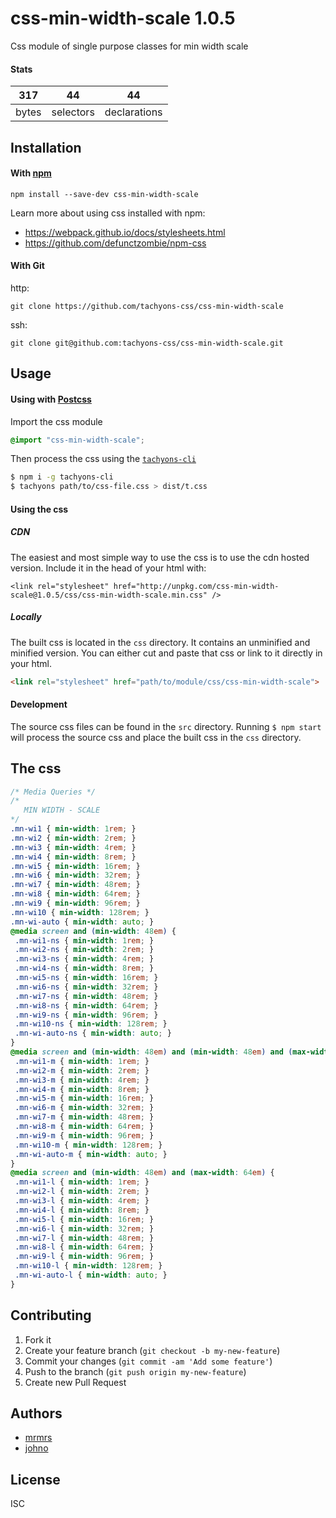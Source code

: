 # css-min-width-scale 1.0.5

Css module of single purpose classes for min width scale

#### Stats

317 | 44 | 44
---|---|---
bytes | selectors | declarations

## Installation

#### With [npm](https://npmjs.com)

```
npm install --save-dev css-min-width-scale
```

Learn more about using css installed with npm:
* https://webpack.github.io/docs/stylesheets.html
* https://github.com/defunctzombie/npm-css

#### With Git

http:
```
git clone https://github.com/tachyons-css/css-min-width-scale
```

ssh:
```
git clone git@github.com:tachyons-css/css-min-width-scale.git
```

## Usage

#### Using with [Postcss](https://github.com/postcss/postcss)

Import the css module

```css
@import "css-min-width-scale";
```

Then process the css using the [`tachyons-cli`](https://github.com/tachyons-css/tachyons-cli)

```sh
$ npm i -g tachyons-cli
$ tachyons path/to/css-file.css > dist/t.css
```

#### Using the css

##### CDN
The easiest and most simple way to use the css is to use the cdn hosted version. Include it in the head of your html with:

```
<link rel="stylesheet" href="http://unpkg.com/css-min-width-scale@1.0.5/css/css-min-width-scale.min.css" />
```

##### Locally
The built css is located in the `css` directory. It contains an unminified and minified version.
You can either cut and paste that css or link to it directly in your html.

```html
<link rel="stylesheet" href="path/to/module/css/css-min-width-scale">
```

#### Development

The source css files can be found in the `src` directory.
Running `$ npm start` will process the source css and place the built css in the `css` directory.

## The css

```css
/* Media Queries */
/*
   MIN WIDTH - SCALE
*/
.mn-wi1 { min-width: 1rem; }
.mn-wi2 { min-width: 2rem; }
.mn-wi3 { min-width: 4rem; }
.mn-wi4 { min-width: 8rem; }
.mn-wi5 { min-width: 16rem; }
.mn-wi6 { min-width: 32rem; }
.mn-wi7 { min-width: 48rem; }
.mn-wi8 { min-width: 64rem; }
.mn-wi9 { min-width: 96rem; }
.mn-wi10 { min-width: 128rem; }
.mn-wi-auto { min-width: auto; }
@media screen and (min-width: 48em) {
 .mn-wi1-ns { min-width: 1rem; }
 .mn-wi2-ns { min-width: 2rem; }
 .mn-wi3-ns { min-width: 4rem; }
 .mn-wi4-ns { min-width: 8rem; }
 .mn-wi5-ns { min-width: 16rem; }
 .mn-wi6-ns { min-width: 32rem; }
 .mn-wi7-ns { min-width: 48rem; }
 .mn-wi8-ns { min-width: 64rem; }
 .mn-wi9-ns { min-width: 96rem; }
 .mn-wi10-ns { min-width: 128rem; }
 .mn-wi-auto-ns { min-width: auto; }
}
@media screen and (min-width: 48em) and (min-width: 48em) and (max-width: 64em) {
 .mn-wi1-m { min-width: 1rem; }
 .mn-wi2-m { min-width: 2rem; }
 .mn-wi3-m { min-width: 4rem; }
 .mn-wi4-m { min-width: 8rem; }
 .mn-wi5-m { min-width: 16rem; }
 .mn-wi6-m { min-width: 32rem; }
 .mn-wi7-m { min-width: 48rem; }
 .mn-wi8-m { min-width: 64rem; }
 .mn-wi9-m { min-width: 96rem; }
 .mn-wi10-m { min-width: 128rem; }
 .mn-wi-auto-m { min-width: auto; }
}
@media screen and (min-width: 48em) and (max-width: 64em) {
 .mn-wi1-l { min-width: 1rem; }
 .mn-wi2-l { min-width: 2rem; }
 .mn-wi3-l { min-width: 4rem; }
 .mn-wi4-l { min-width: 8rem; }
 .mn-wi5-l { min-width: 16rem; }
 .mn-wi6-l { min-width: 32rem; }
 .mn-wi7-l { min-width: 48rem; }
 .mn-wi8-l { min-width: 64rem; }
 .mn-wi9-l { min-width: 96rem; }
 .mn-wi10-l { min-width: 128rem; }
 .mn-wi-auto-l { min-width: auto; }
}
```

## Contributing

1. Fork it
2. Create your feature branch (`git checkout -b my-new-feature`)
3. Commit your changes (`git commit -am 'Add some feature'`)
4. Push to the branch (`git push origin my-new-feature`)
5. Create new Pull Request

## Authors

* [mrmrs](http://mrmrs.io)
* [johno](http://johnotander.com)

## License

ISC

